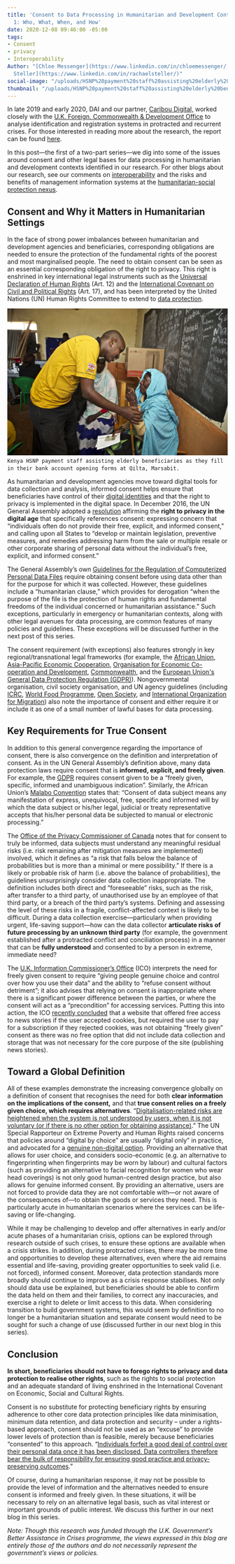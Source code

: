```yaml
---
title: 'Consent to Data Processing in Humanitarian and Development Contexts, Part
  1: Who, What, When, and How'
date: 2020-12-08 09:46:00 -05:00
tags:
- Consent
- privacy
- Interoperability
Author: "[Chloe Messenger](https://www.linkedin.com/in/chloemessenger/) and [Rachel
  Steller](https://www.linkedin.com/in/rachaelsteller/)"
social-image: "/uploads/HSNP%20payment%20staff%20assisting%20elderly%20beneficiaries%20fill%20in%20Bank%20Account%20opening%20forms%20at%20Qilta%20Marsabit.jpg"
thumbnail: "/uploads/HSNP%20payment%20staff%20assisting%20elderly%20beneficiaries%20fill%20in%20Bank%20Account%20opening%20forms%20at%20Qilta%20Marsabit.jpg"
---
```


In late 2019 and early 2020, DAI and our partner, [Caribou Digital,](https://www.cariboudigital.net/) worked closely with the [U.K. Foreign, Commonwealth & Development Office](https://www.gov.uk/government/organisations/foreign-commonwealth-development-office) to analyse identification and registration systems in protracted and recurrent crises. For those interested in reading more about the research, the report can be found [here](https://www.dai.com/uploads/bsic-MIS-2020.pdf).

In this post—the first of a two-part series—we dig into some of the issues around consent and other legal bases for data processing in humanitarian and development contexts identified in our research. For other blogs about our research, see our comments on [interoperability](https://dai-global-digital.com/management-information-systems-at-the-humanitarian-social-protection-nexus-interoperability.html) and the risks and benefits of management information systems at the [humanitarian-social protection nexus](https://dai-global-digital.com/management-information-systems-at-the-humanitarian-social-protection-nexus-part-2-risks-and-benefits.html).

<!--more-->

## Consent and Why it Matters in Humanitarian Settings

In the face of strong power imbalances between humanitarian and development agencies and beneficiaries, corresponding obligations are needed to ensure the protection of the fundamental rights of the poorest and most marginalised people. The need to obtain consent can be seen as an essential corresponding obligation of the right to privacy. This right is enshrined in key international legal instruments such as the [Universal Declaration of Human Rights](https://www.refworld.org/docid/3ae6b3712c.html) (Art. 12) and the [International Covenant on Civil and Political Rights](https://www.ohchr.org/en/professionalinterest/pages/ccpr.aspx) (Art. 17), and has been interpreted by the United Nations (UN) Human Rights Committee to extend to [data protection](https://www.refworld.org/docid/453883f922.html).

![HSNP payment staff assisting elderly beneficiaries fill in Bank Account opening forms at Qilta Marsabit.jpg](/uploads/HSNP%20payment%20staff%20assisting%20elderly%20beneficiaries%20fill%20in%20Bank%20Account%20opening%20forms%20at%20Qilta%20Marsabit.jpg)`Kenya HSNP payment staff assisting elderly beneficiaries as they fill in their bank account opening forms at Qilta, Marsabit.`

As humanitarian and development agencies move toward digital tools for data collection and analysis, informed consent helps ensure that beneficiaries have control of their [digital identities](https://dai-global-digital.com/digital-identity-series-part-1-digital-identity-and-informed-consent.html) and that the right to privacy is implemented in the digital space. In December 2016, the UN General Assembly adopted a [resolution](https://digitallibrary.un.org/record/858023?ln=en) affirming the  **right to privacy in the digital age** that specifically references consent: expressing concern that “individuals often do not provide their free, explicit, and informed consent,” and calling upon all States to “develop or maintain legislation, preventive measures, and remedies addressing harm from the sale or multiple resale or other corporate sharing of personal data without the individual’s free, explicit, and informed consent.”

The General Assembly’s own [Guidelines for the Regulation of Computerized Personal Data Files](https://www.refworld.org/pdfid/3ddcafaac.pdf) require obtaining consent before using data other than for the purpose for which it was collected. However, these guidelines include a “humanitarian clause,” which provides for derogation “when the purpose of the file is the protection of human rights and fundamental freedoms of the individual concerned or humanitarian assistance.” Such exceptions, particularly in emergency or humanitarian contexts, along with other legal avenues for data processing, are common features of many policies and guidelines. These exceptions will be discussed further in the next post of this series.

The consent requirement (with exceptions) also features strongly in key regional/transnational legal frameworks (for example, the [African Union](https://au.int/en/treaties/african-union-convention-cyber-security-and-personal-data-protection), [Asia-Pacific Economic Cooperation](https://www.apec.org/Publications/2017/08/APEC-Privacy-Framework-%282015%29), [Organisation for Economic Co-operation and Development](http://www.oecd.org/digital/ieconomy/privacy-guidelines.htm), [Commonwealth](https://thecommonwealth.org/sites/default/files/key_reform_pdfs/P15370_6_ROL_Model_Bill_Protection_Personal_Information_2.pdf), and the [European Union's General Data Protection Regulation (GDPR)](https://gdpr-info.eu/)). Nongovernmental organisation, civil society organisation, and UN agency guidelines (including [ICRC](https://www.icrc.org/en/data-protection-humanitarian-action-handbook), [World Food Programme](https://docs.wfp.org/api/documents/e8d24e70cc11448383495caca154cb97/download/), [Open Society](https://www.opensocietyfoundations.org/publications/civil-society-organizations-and-general-data-protection-regulation-compliance?utm_campaign=osffbpg&utm_source=facebook.com&utm_medium=referral), and [International Organization for Migration](https://publications.iom.int/books/iom-data-protection-manual)) also note the importance of consent and either require it or include it as one of a small number of lawful bases for data processing.

## Key Requirements for True Consent

In addition to this general convergence regarding the importance of consent, there is also convergence on the definition and interpretation of consent. As in the UN General Assembly’s definition above, many data protection laws require consent that is **informed, explicit, and freely given**. For example, the [GDPR](https://gdpr-info.eu/) requires consent given to be a “freely given, specific, informed and unambiguous indication”. Similarly, the African Union’s [Malabo Convention](https://au.int/en/treaties/african-union-convention-cyber-security-and-personal-data-protection) states that: “Consent of data subject means any manifestation of express, unequivocal, free, specific and informed will by which the data subject or his/her legal, judicial or treaty representative accepts that his/her personal data be subjected to manual or electronic processing.”

The [Office of the Privacy Commissioner of Canada](https://www.priv.gc.ca/en/privacy-topics/collecting-personal-information/consent/gl_omc_201805/) notes that for consent to truly be informed, data subjects must understand any meaningful residual risks (i.e. risk remaining after mitigation measures are implemented) involved, which it defines as “a risk that falls below the balance of probabilities but is more than a minimal or mere possibility.” If there is a likely or probable risk of harm (i.e. above the balance of probabilities), the guidelines unsurprisingly consider data collection inappropriate. The definition includes both direct and “foreseeable” risks, such as the risk, after transfer to a third party, of unauthorised use by an employee of that third party, or a breach of the third party’s systems. Defining and assessing the level of these risks in a fragile, conflict-affected context is likely to be difficult. During a data collection exercise—particularly when providing urgent, life-saving support—how can the data collector **articulate risks of future processing by an unknown third party** (for example, the government established after a protracted conflict and conciliation process) in a manner that can be **fully understood** and consented to by a person in extreme, immediate need?

The [U.K. Information Commissioner’s Office](https://ico.org.uk/for-organisations/guide-to-data-protection/guide-to-the-general-data-protection-regulation-gdpr/consent/what-is-valid-consent/) (ICO) interprets the need for freely given consent to require “giving people genuine choice and control over how you use their data” and the ability to “refuse consent without detriment”; it also advises that relying on consent is inappropriate where there is a significant power difference between the parties, or where the consent will act as a “precondition” for accessing services. Putting this into action, the ICO [recently concluded](https://ico.org.uk/media/about-the-ico/disclosure-log/2616227/irq0872554-disclosure.pdf) that a website that offered free access to news stories if the user accepted cookies, but required the user to pay for a subscription if they rejected cookies, was not obtaining “freely given” consent as there was no free option that did not include data collection and storage that was not necessary for the core purpose of the site (publishing news stories).

## Toward a Global Definition

All of these examples demonstrate the increasing convergence globally on a definition of consent that recognises the need for both **clear information on the implications of the consent,** and that **true consent relies on a freely given choice, which requires alternatives**. “[Digitalisation-related risks are heightened when the system is not understood by users, when it is not voluntary (or if there is no other option for obtaining assistance)](https://www.un.org/en/pdfs/DigitalCooperation-report-for%20web.pdf).” The UN Special Rapporteur on Extreme Poverty and Human Rights raised concerns that policies around “digital by choice” are usually “digital only” in practice, and advocated for a [genuine non-digital option](https://undocs.org/pdf?symbol=en/A/74/493). Providing an alternative that allows for user choice, and considers socio-economic (e.g. an alternative to fingerprinting when fingerprints may be worn by labour) and cultural factors (such as providing an alternative to facial recognition for women who wear head coverings) is not only good human-centred design practice, but also allows for genuine informed consent. By providing an alternative, users are not forced to provide data they are not comfortable with—or not aware of the consequences of—to obtain the goods or services they need. This is particularly acute in humanitarian scenarios where the services can be life-saving or life-changing.

While it may be challenging to develop and offer alternatives in early and/or acute phases of a humanitarian crisis, options can be explored through research outside of such crises, to ensure these options are available when a crisis strikes. In addition, during protracted crises, there may be more time and opportunities to develop these alternatives, even where the aid remains essential and life-saving, providing greater opportunities to seek valid (i.e. not forced), informed consent. Moreover, data protection standards more broadly should continue to improve as a crisis response stabilises. Not only should data use be explained, but beneficiaries should be able to confirm the data held on them and their families, to correct any inaccuracies, and exercise a right to delete or limit access to this data. When considering transition to build government systems, this would seem by definition to no longer be a humanitarian situation and separate consent would need to be sought for such a change of use (discussed further in our next blog in this series).

## Conclusion

**In short, beneficiaries should not have to forego rights to privacy and data protection to realise other rights**, such as the rights to social protection and an adequate standard of living enshrined in the International Covenant on Economic, Social and Cultural Rights.

Consent is no substitute for protecting beneficiary rights by ensuring adherence to other core data protection principles like data minimisation, minimum data retention, and data protection and security – under a rights-based approach, consent should not be used as an “excuse” to provide lower levels of protection than is feasible, merely because beneficiaries “consented” to this approach. “[Individuals forfeit a good deal of control over their personal data once it has been disclosed. Data controllers therefore bear the bulk of responsibility for ensuring good practice and privacy-preserving outcomes](https://www.internetsociety.org/wp-content/uploads/2018/05/AUCPrivacyGuidelines_2018508_EN.pdf).”

Of course, during a humanitarian response, it may not be possible to provide the level of information and the alternatives needed to ensure consent is informed and freely given. In these situations, it will be necessary to rely on an alternative legal basis, such as vital interest or important grounds of public interest. We discuss this further in our next blog in this series.

*Note: Though this research was funded through the U.K. Government’s Better Assistance in Crises programme, the views expressed in this blog are entirely those of the authors and do not necessarily represent the government’s views or policies.*